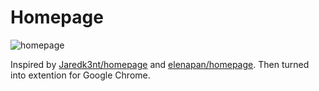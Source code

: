 # Homepage

![homepage](https://i.redd.it/cbnzq36zj3601.gif)

Inspired by [Jaredk3nt/homepage](https://github.com/Jaredk3nt/homepage) and [elenapan/homepage](https://github.com/elenapan/homepage). Then turned into extention for Google Chrome.
